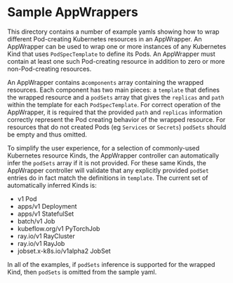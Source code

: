 # Sample AppWrappers

This directory contains a number of example yamls showing how to wrap
different Pod-creating Kubernetes resources in an AppWrapper.
An AppWrapper can be used to wrap one or more instances of
any Kubernetes Kind that uses `PodSpecTemplate` to define its Pods.
An AppWrapper must contain at least one such Pod-creating resource in addition
to zero or more non-Pod-creating resources.

An AppWrapper contains a`components` array containing the wrapped resources.
Each component has two main pieces: a `template` that defines the wrapped resource
and a `podSets` array that gives the `replicas` and `path` within the template
for each `PodSpecTemplate`.   For correct operation of the AppWrapper, it is
required that the provided `path` and `replicas` information correctly represent
the Pod creating behavior of the wrapped resource.  For resources that do not
created Pods (eg `Services` or `Secrets`) `podSets` should be empty and thus omitted.

To simplify the user experience, for a selection of commonly-used Kubernetes
resource Kinds, the AppWrapper controller can automatically infer the `podSets`
array if it is not provided. For these same Kinds, the AppWrapper controller
will validate that any explicitly provided `podSet` entries do in fact match the
definitions in `template`.
The current set of automatically inferred Kinds is:
   + v1 Pod
   + apps/v1 Deployment
   + apps/v1 StatefulSet
   + batch/v1 Job
   + kubeflow.org/v1 PyTorchJob
   + ray.io/v1 RayCluster
   + ray.io/v1 RayJob
   + jobset.x-k8s.io/v1alpha2 JobSet

In all of the examples, if `podSets` inference is supported for the wrapped Kind,
then `podSets` is omitted from the sample yaml.
